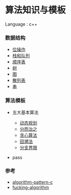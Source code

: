 # 算法知识与模板

Language : c++

### 数据结构

- [位操作](data_structure\Bitwise_Operator.md)
- [栈和队列](data_structure\Stack_and_Queue.md)
- [顺序表](data_structure\List.md)
- [树](data_structure\Tree.md)
- [图](data_structure\Graph.md)
- [散列表](data_structure\Hash.md)
- [串](data_structure\String.md)

### 算法模板

- 五大基本算法
  - [动态规划](algorithm/Dynamic_Programming.md)
  - [分而治之](algorithm/Divide_and_Conquer.md)
  - [贪心算法](algorithm/Greedy_Algorithm.md)
  - [回溯法](algorithm/Back_Tracking_Method.md)
  - [分支界限](algorithm/Branch_and_Bound.md)

- pass

### 参考

- [algorithm-pattern-c](https://github.com/binzi56/algorithm-pattern-c)
- [fucking-algorithm](https://github.com/labuladong/fucking-algorithm)
